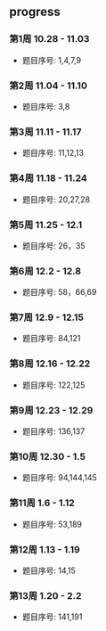 ## progress

### 第1周 10.28 - 11.03

- 题目序号: 1,4,7,9

### 第2周 11.04 - 11.10

- 题目序号: 3,8

### 第3周 11.11 - 11.17

- 题目序号: 11,12,13

### 第4周 11.18 - 11.24

- 题目序号: 20,27,28

### 第5周 11.25 - 12.1

- 题目序号: 26，35

### 第6周 12.2 - 12.8

- 题目序号: 58，66,69

### 第7周 12.9 - 12.15

- 题目序号: 84,121

### 第8周 12.16 - 12.22

- 题目序号: 122,125

### 第9周 12.23 - 12.29

- 题目序号: 136,137

### 第10周 12.30 - 1.5

- 题目序号: 94,144,145

### 第11周 1.6 - 1.12

- 题目序号: 53,189

### 第12周 1.13 - 1.19

- 题目序号: 14,15

### 第13周 1.20 - 2.2

- 题目序号: 141,191
